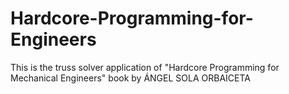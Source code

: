 # Hardcore-Programming-for-Engineers
This is the truss solver application of "Hardcore Programming for Mechanical Engineers" book by ÁNGEL SOLA ORBAICETA
